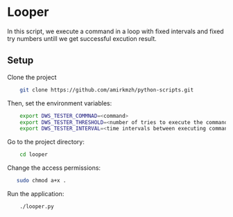 # Looper

In this script, we execute a command in a loop with fixed intervals and fixed try numbers untill we get successful excution result. 

## Setup 

Clone the project 

```bash
    git clone https://github.com/amirkmzh/python-scripts.git
```

Then, set the environment variables: 

```bash 
    export DWS_TESTER_COMMNAD=<command>
    export DWS_TESTER_THRESHOLD=<number of tries to execute the command> 
    export DWS_TESTER_INTERVAL=<time intervals between executing commands>
```

Go to the project directory:

```bash
    cd looper
```

Change the access permissions:
 ```bash
    sudo chmod a+x .
 ```

Run the application: 

```bash
    ./looper.py
```

